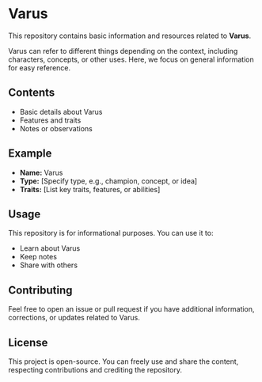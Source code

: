 # Varus

This repository contains basic information and resources related to **Varus**.  

Varus can refer to different things depending on the context, including characters, concepts, or other uses. Here, we focus on general information for easy reference.

## Contents

- Basic details about Varus
- Features and traits
- Notes or observations

## Example

- **Name:** Varus
- **Type:** [Specify type, e.g., champion, concept, or idea]
- **Traits:** [List key traits, features, or abilities]

## Usage

This repository is for informational purposes. You can use it to:

- Learn about Varus
- Keep notes
- Share with others

## Contributing

Feel free to open an issue or pull request if you have additional information, corrections, or updates related to Varus.

## License

This project is open-source. You can freely use and share the content, respecting contributions and crediting the repository.
